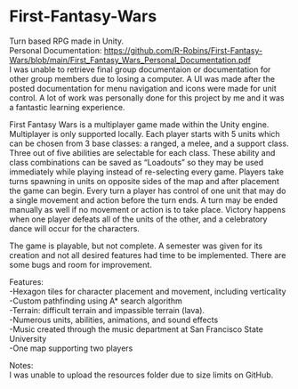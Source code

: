 # First-Fantasy-Wars
Turn based RPG made in Unity.  
Personal Documentation: https://github.com/R-Robins/First-Fantasy-Wars/blob/main/First_Fantasy_Wars_Personal_Documentation.pdf  
I was unable to retrieve final group documentaion or documentation for other group members due to losing a computer. A UI was made after the posted documentation for menu navigation and icons were made for unit control. A lot of work was personally done for this project by me and it was a fantastic learning experience. 

First Fantasy Wars is a multiplayer game made within the Unity engine.  Multiplayer is only supported locally. Each player starts with 5 units which can be chosen from 3 base classes: a ranged, a melee, and a support class. Three out of five abilities are selectable for each class. These ability and class combinations can be saved as “Loadouts” so they may be used immediately while playing instead of re-selecting every game. Players take turns spawning in units on opposite sides of the map and after placement the game can begin. Every turn a player has control of one unit that may do a single movement and action before the turn ends. A turn may be ended manually as well if no movement or action is to take place. Victory happens when one player defeats all of the units of the other, and a celebratory dance will occur for the characters. 

The game is playable, but not complete. A semester was given for its creation and not all desired features had time to be implemented. There are some bugs and room for improvement.

Features:  
-Hexagon tiles for character placement and movement, including verticality    
-Custom pathfinding using A* search algorithm  
-Terrain: difficult terrain and impassible terrain (lava).  
-Numerous units, abilities, animations, and sound effects  
-Music created through the music department at San Francisco State University  
-One map supporting two players  

Notes:  
I was unable to upload the resources folder due to size limits on GitHub.
